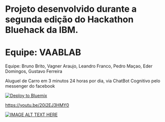 # Projeto desenvolvido  durante a segunda edição do Hackathon Bluehack da IBM.



# Equipe: VAABLAB

Equipe:
Bruno Brito, 
Vagner Araujo, 
Leandro Franco, 
Pedro Maçao, 
Eder Domingos, 
Gustavo Ferreira


Aluguel de Carro em 3 minutos 24 horas por dia, via ChatBot Cognitivo pelo messenger do facebook
  


[![Deploy to Bluemix](https://bluemix.net/deploy/button.png)](https://bluemix.net/deploy?repository=https://github.com/IBM-Bluemix/nodejs-helloworld)

https://youtu.be/20i2EJ3HMY0





[![IMAGE ALT TEXT HERE](https://img.youtube.com/vi/20i2EJ3HMY0/0.jpg)](https://www.youtube.com/watch?v=20i2EJ3HMY0)
 

 

